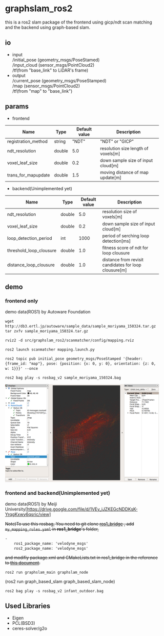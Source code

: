 graphslam_ros2
====
this is a ros2 slam package of the frontend using gicp/ndt scan matching and the backend using graph-based slam. 

## io
- input  
/initial_pose  (geometry_msgs/PoseStamed)  
/input_cloud  (sensor_msgs/PointCloud2)  
/tf(from "base_link" to LiDAR's frame) 
- output  
/current_pose (geometry_msgs/PoseStamped)  
/map  (sensor_msgs/PointCloud2)  
/tf(from "map" to "base_link")  

## params

- frontend 

|Name|Type|Default value|Description|
|---|---|---|---|
|registration_method|string|"NDT"|"NDT" or "GICP"|
|ndt_resolution|double|5.0|resolution size length of voxels[m]|
|voxel_leaf_size|double|0.2|down sample size of input cloud[m]|
|trans_for_mapupdate|double|1.5|moving distance of map update[m]|

- backend(Unimplemented yet) 

|Name|Type|Default value|Description|
|---|---|---|---|
|ndt_resolution|double|5.0|resolution size of voxels[m]|
|voxel_leaf_size|double|0.2|down sample size of input cloud[m]|
|loop_detection_period|int|1000|period of serching loop detection[ms]|
|threshold_loop_clousure|double|1.0| fitness score of ndt for loop clousure|
|distance_loop_clousure|double|1.0| distance from revisit candidates for loop clousure[m]|

## demo
### frontend only
demo data(ROS1) by Autoware Foundation

```
wget http://db3.ertl.jp/autoware/sample_data/sample_moriyama_150324.tar.gz
tar zxfv sample_moriyama_150324.tar.gz
```

```
rviz2 -d src/graphslam_ros2/scanmatcher/config/mapping.rviz 
```

```
ros2 launch scanmatcher mapping.launch.py
```

```
ros2 topic pub initial_pose geometry_msgs/PoseStamped '{header: {frame_id: "map"}, pose: {position: {x: 0, y: 0}, orientation: {z: 0, w: 1}}}' --once
```

```
ros2 bag play -s rosbag_v2 sample_moriyama_150324.bag 
```

<img src="./scanmatcher/images/mapping.png" width="640px">

### frontend and backend(Unimplemented yet)
demo data(ROS1) by Meiji University[https://drive.google.com/file/d/1VEy_iJZKEGcNDDKsK-YrqgKxwy6qsric/view]



~~Note)To use this rosbag, You need to git clone [ros1_bridge](https://github.com/ros2/ros1_bridge/tree/154b35b6f960a8fc782de27c1b2b0c903baac4b3) ,
add `my_mapping_rules.yaml` in **ros1_bridge**'s folder,~~
```
-
    ros1_package_name: 'velodyne_msgs'
    ros2_package_name: 'velodyne_msgs'
```
~~and modifiy package.xml and CMakeLists.txt in ros1_bridge in the reference to [this document](https://github.com/ros2/ros1_bridge/blob/154b35b6f960a8fc782de27c1b2b0c903baac4b3/doc/index.rst).~~



```
ros2 run graphslam_main graphslam_node 
```
(ros2 run graph_based_slam graph_based_slam_node)

```
ros2 bag play -s rosbag_v2 infant_outdoor.bag 
```

## Used Libraries 

- Eigen
- PCL(BSD3)
- ceres-solver/g2o
